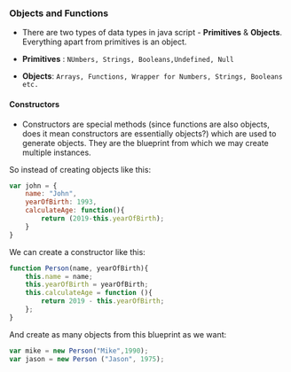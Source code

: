 ### Objects and Functions

* There are two types of data types in java script - **Primitives** & **Objects**. Everything apart from primitives is an object.

* **Primitives** : ```NUmbers, Strings, Booleans,Undefined, Null  ```

* **Objects**: ```Arrays, Functions, Wrapper for Numbers, Strings, Booleans etc.```

#### Constructors
* Constructors are special methods (since functions are also objects, does it mean constructors are essentially objects?) which are used to generate objects. They are the blueprint from which we may create multiple instances.

So instead of creating objects like this:
```javascript
var john = {
	name: "John",
	yearOfBirth: 1993,
	calculateAge: function(){
		return (2019-this.yearOfBirth);
	}
}
```

We can create a constructor like this: 
```javascript
function Person(name, yearOfBirth){
	this.name = name;
	this.yearOfBirth = yearOfBirth;
	this.calculateAge = function (){
		return 2019 - this.yearOfBirth;
	};
}
```

And create as many objects from this blueprint as we want:

```javascript
var mike = new Person("Mike",1990);
var jason = new Person ("Jason", 1975);
```
